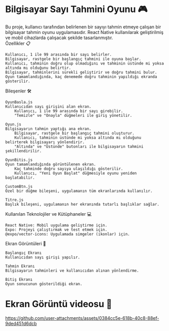 ﻿# Bilgisayar Sayı Tahmini Oyunu 🎮 


Bu proje, kullanıcı tarafından belirlenen bir sayıyı tahmin etmeye çalışan bir bilgisayar tahmin oyunu uygulamasıdır. React Native kullanılarak geliştirilmiş ve mobil cihazlarda çalışacak şekilde tasarlanmıştır.
<br>Özellikler 📋

    Kullanıcı, 1 ile 99 arasında bir sayı belirler.
    Bilgisayar, rastgele bir başlangıç tahmini ile oyuna başlar.
    Kullanıcı, tahminin doğru olup olmadığını ve tahminin üstünde mi yoksa altında mı olduğunu belirtir.
    Bilgisayar, tahminlerini sürekli geliştirir ve doğru tahmini bulur.
    Oyun tamamlandığında, kaç denemede doğru tahminin yapıldığı ekranda gösterilir.

Bileşenler 🛠️

    OyunBasla.js
    Kullanıcıdan sayı girişini alan ekran.
        Kullanıcı, 1 ile 99 arasında bir sayı girebilir.
        "Temizle" ve "Onayla" düğmeleri ile giriş yönetilir.

    Oyun.js
    Bilgisayarın tahmin yaptığı ana ekran.
        Bilgisayar, rastgele bir başlangıç tahmini oluşturur.
        Kullanıcı, tahminin üstünde mi yoksa altında mı olduğunu belirterek bilgisayarı yönlendirir.
        "Altında" ve "Üstünde" butonları ile bilgisayarın tahmini şekillendirilir.

    OyunBitis.js
    Oyun tamamlandığında görüntülenen ekran.
        Kaç tahminde doğru sayıya ulaşıldığı gösterilir.
        Kullanıcı, "Yeni Oyun Başlat" düğmesiyle oyunu yeniden başlatabilir.

    CustomBtn.js
    Özel bir düğme bileşeni, uygulamanın tüm ekranlarında kullanılır.

    Titre.js
    Başlık bileşeni, uygulamanın her ekranında tutarlı başlıklar sağlar.

Kullanılan Teknolojiler ve Kütüphaneler 💻

    React Native: Mobil uygulama geliştirme için.
    Expo: Projeyi çalıştırmak ve test etmek için.
    @expo/vector-icons: Uygulamada simgeler (ikonlar) için.


Ekran Görüntüleri 📱

    Başlangıç Ekranı
    Kullanıcıdan sayı girişi yapılır.

    Tahmin Ekranı
    Bilgisayarın tahminleri ve kullanıcıdan alınan yönlendirme.

    Bitiş Ekranı
    Oyun sonucunun gösterildiği ekran.

# Ekran Görüntü videosu 📱
  https://github.com/user-attachments/assets/0384cc5e-618b-40c8-88ef-9ded451d6dcb


